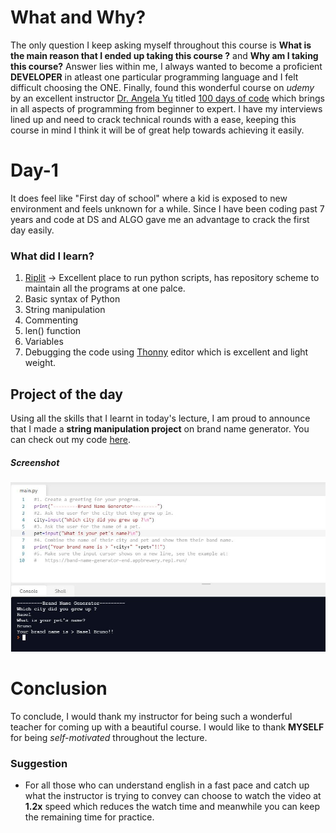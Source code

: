 # What and Why?

The only question I keep asking myself throughout this course is **What is the main reason that I ended up taking this course ?** and **Why am I taking this course?** Answer lies within me, I always wanted to become a proficient **DEVELOPER** in atleast one particular programming language and I felt difficult choosing the ONE. Finally, found this wonderful course on _udemy_ by an excellent instructor [Dr. Angela Yu](https://www.udemy.com/user/4b4368a3-b5c8-4529-aa65-2056ec31f37e/) titled [100 days of code](https://www.udemy.com/share/103IHM/) which brings in all aspects of programming from beginner to expert. I have my interviews lined up and need to crack technical rounds with a ease, keeping this course in mind I think it will be of great help towards achieving it easily.

# Day-1

It does feel like "First day of school" where a kid is exposed to new environment and feels unknown for a while. Since I have been coding past 7 years and code at DS and ALGO gave me an advantage to crack the first day easily.

### What did I learn?

1. [Riplit](https://replit.com/) -> Excellent place to run python scripts, has repository scheme to maintain all the programs at one palce.
2. Basic syntax of Python
3. String manipulation
4. Commenting
5. len() function
6. Variables
7. Debugging the code using [Thonny](https://thonny.org/) editor which is excellent and light weight.

## Project of the day

Using all the skills that I learnt in today's lecture, I am proud to announce that I made a **string manipulation project** on brand name generator. You can check out my code [here](https://replit.com/@skandasharma/band-name-generator). 

##### Screenshot

![Brand Name Generator](images/d1.jpg)

# Conclusion

To conclude, I would thank my instructor for being such a wonderful teacher for coming up with a beautiful course. I would like to thank **MYSELF** for being _self-motivated_ throughout the lecture. 

### Suggestion

- For all those who can understand english in a fast pace and catch up what the instructor is trying to convey can choose to watch the video at **1.2x** speed which reduces the watch time and meanwhile you can keep the remaining time for practice.